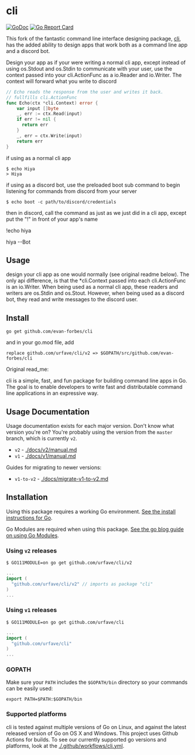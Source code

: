 cli
===

[![GoDoc](https://godoc.org/github.com/urfave/cli?status.svg)](https://godoc.org/github.com/urfave/cli)
[![Go Report Card](https://goreportcard.com/badge/evan-forbes/cli)](https://goreportcard.com/report/evan-forbes/cli)

This fork of the fantastic command line interface designing package, [cli](github.comurfave/cli), has the added ability to design apps that work both as a command line app and a discord bot.

Design your app as if your were writing a normal cli app, except instead of using os.Stdout and os.Stdin to communicate with your user, use the context passed into your cli.ActionFunc as a io.Reader and io.Writer. The context will forward what you write to discord

```go
// Echo reads the response from the user and writes it back.
// fullfills cli.ActionFunc
func Echo(ctx *cli.Context) error {
    var input []byte 
    _, err := ctx.Read(input)
    if err != nil {
      return err
    }
    _, err = ctx.Write(input)
    return err
}
```

if using as a normal cli app
```
$ echo Hiya
> Hiya
```
if using as a discord bot, use the preloaded boot sub command to begin listening for commands from discord from your server
```
$ echo boot -c path/to/discord/credentials
```

then in discord, call the command as just as we just did in a cli app, except put the "!" in front of your app's name

!echo hiya
      
hiya --Bot

## Usage 

design your cli app as one would normally (see original readme below). The only api difference, is that the *cli.Context passed into each cli.ActionFunc is an io.Writer. When being used as a normal cli app, these readers and writers are os.Stdin and os.Stout. However, when being used as a discord bot, they read and write messages to the discord user.

## Install
```
go get github.com/evan-forbes/cli
```
and in your go.mod file, add
```
replace github.com/urfave/cli/v2 => $GOPATH/src/github.com/evan-forbes/cli
```
Original read_me:

cli is a simple, fast, and fun package for building command line apps in Go. The
goal is to enable developers to write fast and distributable command line
applications in an expressive way.

## Usage Documentation

Usage documentation exists for each major version. Don't know what version you're on? You're probably using the version from the `master` branch, which is currently `v2`.

- `v2` - [./docs/v2/manual.md](./docs/v2/manual.md)
- `v1` - [./docs/v1/manual.md](./docs/v1/manual.md)

Guides for migrating to newer versions:

- `v1-to-v2` - [./docs/migrate-v1-to-v2.md](./docs/migrate-v1-to-v2.md)

## Installation

Using this package requires a working Go environment. [See the install instructions for Go](http://golang.org/doc/install.html).

Go Modules are required when using this package. [See the go blog guide on using Go Modules](https://blog.golang.org/using-go-modules).

### Using `v2` releases

```
$ GO111MODULE=on go get github.com/urfave/cli/v2
```

```go
...
import (
  "github.com/urfave/cli/v2" // imports as package "cli"
)
...
```

### Using `v1` releases

```
$ GO111MODULE=on go get github.com/urfave/cli
```

```go
...
import (
  "github.com/urfave/cli"
)
...
```

### GOPATH

Make sure your `PATH` includes the `$GOPATH/bin` directory so your commands can
be easily used:
```
export PATH=$PATH:$GOPATH/bin
```

### Supported platforms

cli is tested against multiple versions of Go on Linux, and against the latest
released version of Go on OS X and Windows. This project uses Github Actions for
builds. To see our currently supported go versions and platforms, look at the [./.github/workflows/cli.yml](https://github.com/urfave/cli/blob/master/.github/workflows/cli.yml).
